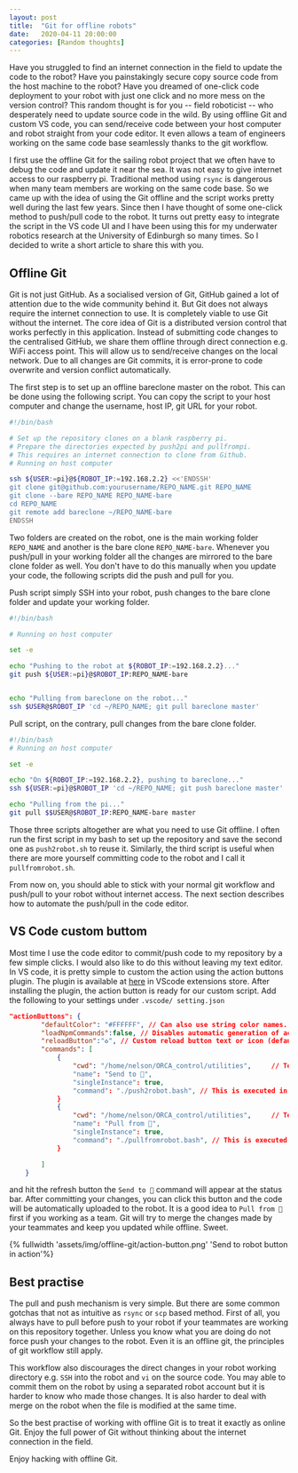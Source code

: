 ```yaml
---
layout: post
title:  "Git for offline robots"
date:   2020-04-11 20:00:00
categories: [Random thoughts]
---
```

Have you struggled to find an internet connection in the field to update the code to the robot?
Have you painstakingly secure copy source code from the host machine to the robot?
Have you dreamed of one-click code deployment to your robot with just one click and no more mess on the version control?
This random thought is for you -- field roboticist -- who desperately need to update source code in the wild.
By using offline Git and custom VS code, you can send/receive code between your host computer and robot straight from your code editor.
It even allows a team of engineers working on the same code base seamlessly thanks to the git workflow.

I first use the offline Git for the sailing robot project that we often have to debug the code and update it near the sea.
It was not easy to give internet access to our raspberry pi. Traditional method using `rsync` is dangerous when many team members are working on the same code base. So we came up with the idea of using the Git offline and the script works pretty well during the last few years.
Since then I have thought of some one-click method to push/pull code to the robot. 
It turns out pretty easy to integrate the script in the VS code UI and I have been using this for my underwater robotics research at the University of Edinburgh so many times. So I decided to write a short article to share this with you.



## Offline Git 

Git is not just GitHub. As a socialised version of Git, GitHub gained a lot of attention due to the wide community behind it. 
But Git does not always require the internet connection to use. It is completely viable to use Git without the internet.
The core idea of Git is a distributed version control that works perfectly in this application. 
Instead of submitting code changes to the centralised GitHub, we share them offline through direct connection e.g. WiFi access point.
This will allow us to send/receive changes on the local network. Due to all changes are Git commits, it is error-prone to code overwrite and version conflict automatically. 


The first step is to set up an offline bareclone master on the robot. 
This can be done using the following script. You can copy the script to your host computer and change the username, host IP, git URL for your robot.

```bash
#!/bin/bash

# Set up the repository clones on a blank raspberry pi.
# Prepare the directories expected by push2pi and pullfrompi.
# This requires an internet connection to clone from Github.
# Running on host computer

ssh ${USER:=pi}@${ROBOT_IP:=192.168.2.2} <<'ENDSSH'
git clone git@github.com:yourusername/REPO_NAME.git REPO_NAME
git clone --bare REPO_NAME REPO_NAME-bare
cd REPO_NAME
git remote add bareclone ~/REPO_NAME-bare
ENDSSH
```
Two folders are created on the robot, one is the main working folder `REPO_NAME` and another is the bare clone `REPO_NAME-bare`.
Whenever you push/pull in your working folder all the changes are mirrored to the bare clone folder as well.
You don't have to do this manually when you update your code, the following scripts did the push and pull for you.


Push script simply SSH into your robot, push changes to the bare clone folder and update your working folder.

```bash
#!/bin/bash

# Running on host computer

set -e

echo "Pushing to the robot at ${ROBOT_IP:=192.168.2.2}..."
git push ${USER:=pi}@$ROBOT_IP:REPO_NAME-bare


echo "Pulling from bareclone on the robot..."
ssh $USER@$ROBOT_IP 'cd ~/REPO_NAME; git pull bareclone master'
```

Pull script, on the contrary, pull changes from the bare clone folder.

```bash
#!/bin/bash
# Running on host computer

set -e

echo "On ${ROBOT_IP:=192.168.2.2}, pushing to bareclone..."
ssh ${USER:=pi}@$ROBOT_IP 'cd ~/REPO_NAME; git push bareclone master'

echo "Pulling from the pi..."
git pull $$USER@$ROBOT_IP:REPO_NAME-bare master


```
Those three scripts altogether are what you need to use Git offline. I often run the first script in my bash to set up the repository and save the second one as `push2robot.sh` to reuse it. Similarly, the third script is useful when there are more yourself committing code to the robot and I call it `pullfromrobot.sh`. 

From now on, you should able to stick with your normal git workflow and push/pull to your robot without internet access.
The next section describes how to automate the push/pull in the code editor.



## VS Code custom buttom

Most time I use the code editor to commit/push code to my repository by a few simple clicks. I would also like to do this without leaving my text editor.
In VS code, it is pretty simple to custom the action using the action buttons plugin. 
The plugin is available at [here](https://github.com/SeunLanLege/vscode-action-buttons) in VScode extensions store.
After installing the plugin, the action button is ready for our custom script.
Add the following to your settings under `.vscode/ setting.json`

```json
"actionButtons": {
        "defaultColor": "#FFFFFF", // Can also use string color names.
        "loadNpmCommands":false, // Disables automatic generation of actions for npm commands.
        "reloadButton":"♻️", // Custom reload button text or icon (default ↻). null value enables automatic reload on configuration change
        "commands": [
            {
                "cwd": "/home/nelson/ORCA_control/utilities",     // Terminal initial folder ${workspaceFolder} and os user home as defaults
                "name": "Send to 🤖",
                "singleInstance": true,
                "command": "./push2robot.bash", // This is executed in the terminal.
            }
            {
                "cwd": "/home/nelson/ORCA_control/utilities",     // Terminal initial folder ${workspaceFolder} and os user home as defaults
                "name": "Pull from 🤖",
                "singleInstance": true,
                "command": "./pullfromrobot.bash", // This is executed in the terminal.
            }

        ]
    }
```
and hit the refresh button the `Send to 🤖` command will appear at the status bar. 
After committing your changes, you can click this button and the code will be automatically uploaded to the robot.
It is a good idea to `Pull from 🤖` first if you working as a team.
Git will try to merge the changes made by your teammates and keep you updated while offline. Sweet.

{% fullwidth  'assets/img/offline-git/action-button.png' 'Send to robot button in action'%}


## Best practise

The pull and push mechanism is very simple. But there are some common gotchas that not as intuitive as `rsync` or `scp` based method.
First of all, you always have to pull before push to your robot if your teammates are working on this repository together.
Unless you know what you are doing do not force push your changes to the robot.
Even it is an offline git, the principles of git workflow still apply.

This workflow also discourages the direct changes in your robot working directory e.g. `SSH` into the robot and `vi` on the source code.
You may able to commit them on the robot by using a separated robot account but it is harder to know who made those changes.
It is also harder to deal with merge on the robot when the file is modified at the same time. 

So the best practise of working with offline Git is to treat it exactly as online Git. Enjoy the full power of Git without thinking about the internet connection in the field. 

Enjoy hacking with offline Git.
